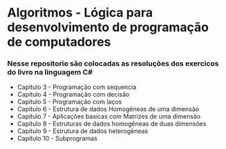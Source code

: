 # Algoritmos - Lógica para desenvolvimento de programação de computadores

### Nesse repositorio são colocadas as resoluções dos exercicos do livro na linguagem C#

* Capítulo 3 - Programação com sequencia
* Capítulo 4 - Programação com decisão
* Capítulo 5 - Programação com laços
* Capítulo 6 - Estrutura de dados Homogêneas de uma dimensão
* Capítulo 7 - Aplicações basicas com Matrizes de uma dimensão
* Capítulo 8 - Estruturas de dados homogêneas de duas dimensões
* Capítulo 9 - Estrutura de dados heterogêneas
* Capítulo 10 - Subprogramas

